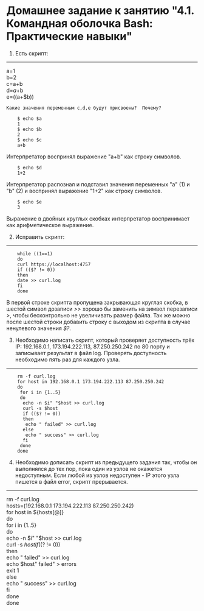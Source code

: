 Домашнее задание к занятию "4.1. Командная оболочка Bash: Практические навыки"
===

1.  Есть скрипт:
---
a=1  
b=2  
c=a+b  
d=$a+$b  
e=$(($a+$b))

    Какие значения переменным c,d,e будут присвоены?  Почему?

		$ echo $a
		1
		$ echo $b
		2
		$ echo $c
		a+b  

Интерпретатор воспринял выражение "a+b" как строку символов.

		$ echo $d
		1+2

Интерпретатор распознал и подставил значения переменных "a" (1) и "b" (2) и воспринял выражение "1+2" как строку символов.

		$ echo $e
		3

Выражение в двойных круглых скобках интерпретатор воспринимает как арифметическое выражение.

2. Исправить скрипт:
---
		while ((1==1)  
		do  
		curl https://localhost:4757  
		if (($? != 0))  
		then  
		date >> curl.log  
		fi  
		done  

 В первой строке скрипта пропущена закрывающая круглая скобка, в шестой символ дозаписи *>>* хорошо бы заменить на зимвол перезаписи *>*, чтобы бесконтрольно не увеличивать размер файла. Так же можно после шестой строки добавить строку с выходом из скрипта в случае ненулевого значения *$?*.

3.  Необходимо написать скрипт, который проверяет доступность трёх IP: 192.168.0.1, 173.194.222.113, 87.250.250.242 по 80 порту и записывает результат в файл log. Проверять доступность необходимо пять раз для каждого узла.
---

		rm -f curl.log  
		for host in 192.168.0.1 173.194.222.113 87.250.250.242  
		do  
		 for i in {1..5}  
		 do  
		  echo -n $i" "$host >> curl.log  
		  curl -s $host  
		  if (($? != 0))  
		  then  
		   echo " failed" >> curl.log  
		  else  
		   echo " success" >> curl.log  
		  fi  
		 done  
		done  

4. Необходимо дописать скрипт из предыдущего задания так, чтобы он выполнялся до тех пор, пока один из узлов не окажется недоступным. Если любой из узлов недоступен - IP этого узла пишется в файл error, скрипт прерывается.
---

rm -f curl.log  
hosts=(192.168.0.1 173.194.222.113 87.250.250.242)  
for host in ${hosts[@]}  
do  
 for i in {1..5}  
 do  
  echo -n $i" "$host >> curl.log  
  curl -s $host  
  if (($? != 0))  
  then  
   echo " failed" >> curl.log  
   echo $host" failed" > errors  
   exit 1  
  else  
   echo " success" >> curl.log  
  fi  
 done  
done  

